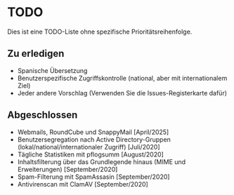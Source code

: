 # TODO

Dies ist eine TODO-Liste ohne spezifische Prioritätsreihenfolge.

## Zu erledigen

- Spanische Übersetzung
- Benutzerspezifische Zugriffskontrolle (national, aber mit internationalem Ziel)
- Jeder andere Vorschlag (Verwenden Sie die Issues-Registerkarte dafür)

## Abgeschlossen

- Webmails, RoundCube und SnappyMail [April/2025]
- Benutzersegregation nach Active Directory-Gruppen (lokal/national/internationaler Zugriff) [Juli/2020]
- Tägliche Statistiken mit pflogsumm [August/2020]
- Inhaltsfilterung über das Grundlegende hinaus (MIME und Erweiterungen) [September/2020]
- Spam-Filterung mit SpamAssasin [September/2020]
- Antivirenscan mit ClamAV [September/2020]

